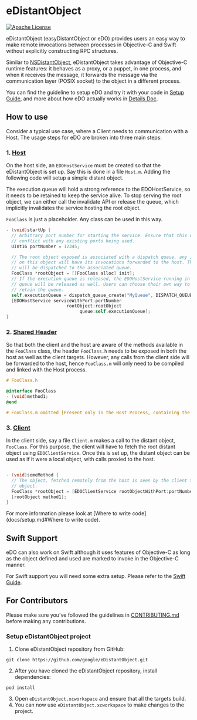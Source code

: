 # eDistantObject

[![Apache License](https://img.shields.io/badge/license-Apache%202-lightgrey.svg?style=flat)](https://github.com/google/eDistantObject/blob/master/LICENSE)

eDistantObject (easyDistantObject or eDO) provides users an easy way to make remote invocations
between processes in Objective-C and Swift without explicitly
constructing RPC structures.

Similar to [NSDistantObject](https://developer.apple.com/reference/foundation/nsdistantobject?language=objc),
eDistantObject takes advantage of Objective-C runtime features: it behaves as a
proxy, or a puppet, in one process, and when it receives the message, it
forwards the message via the communication layer (POSIX socket) to the object in
a different process.

You can find the guideline to setup eDO and try it with your code
in [Setup Guide](docs/setup.md), and more about how eDO actually
works in [Details Doc](docs/details.md).

## How to use

Consider a typical use case, where a Client needs to communication with a Host. The usage steps
for eDO are broken into three main steps:

### 1.  [Host](docs/terminology.md#hostremote-process)

On the host side, an `EDOHostService` must be created so that the eDistantObject is set up.
Say this is done in a file `Host.m`. Adding the following code will setup a simple distant object.

The execution queue will hold a strong reference to the EDOHostService,
so it needs to be retained to keep the service alive. To stop
serving the root object, we can either call the invalidate API or release the queue,
which implicitly invalidates the service hosting the root object.

`FooClass` is just a placeholder. Any class can be used in this way.

```objectivec
- (void)startUp {
  // Arbitrary port number for starting the service. Ensure that this doesn't
  // conflict with any existing ports being used.
  UInt16 portNumber = 12345;

  // The root object exposed is associated with a dispatch queue, any invocation made
  // on this object will have its invocations forwarded to the host. The invocations
  // will be dispatched to the associated queue.
  FooClass *rootObject = [[FooClass alloc] init];
  // If the execution queue is released, the EDOHostService running in this
  // queue will be released as well. Users can choose their own way to
  // retain the queue.
  self.executionQueue = dispatch_queue_create("MyQueue", DISPATCH_QUEUE_SERIAL);
  [EDOHostService serviceWithPort:portNumber
                       rootObject:rootObject
                            queue:self.executionQueue];
}
```

### 2.  [Shared Header](docs/terminology.md#customuser-code)

So that both the client and the host are aware of the methods available in the `FooClass`
class, the header `FooClass.h` needs to be exposed in both the host as well as the client
targets. However, any calls from the client side will be forwarded to the host, hence
`FooClass.m` will only need to be compiled and linked with the Host process.

```objectivec
# FooClass.h

@interface FooClass
- (void)method1;
@end

# FooClass.m omitted [Present only in the Host Process, containing the implementation of method1]
```

### 3.  [Client](docs/terminology.md#client-process)

In the client side, say a file `Client.m` makes a call to the distant object, `FooClass`.
For this purpose, the client will have to fetch the root distant object using `EDOClientService`.
Once this is set up, the distant object can be used as if it were a local object, with calls proxied
to the host.

```objectivec

- (void)someMethod {
  // The object, fetched remotely from the host is seen by the client to be the same as a local
  // object.
  FooClass *rootObject = [EDOClientService rootObjectWithPort:portNumber];
  [rootObject method1];
}
```

For more information please look at [Where to write code](docs/setup.md#Where to write code).

## Swift Support

eDO can also work on Swift although it uses features of Objective-C as long as
the object defined and used are marked to invoke in the Objective-C manner.

For Swift support you will need some extra setup. Please refer to the
[Swift Guide](docs/swift.md).

## For Contributors

Please make sure you’ve followed the guidelines in
[CONTRIBUTING.md](https://github.com/google/eDistantObject/blob/master/CONTRIBUTING.md)
before making any contributions.

### Setup eDistantObject project
  1. Clone eDistantObject repository from GitHub:

    git clone https://github.com/google/eDistantObject.git

  2. After you have cloned the eDistantObject repository, install dependencies:

    pod install

  3. Open `eDistantObject.xcworkspace` and ensure that all the targets build.
  4. You can now use `eDistantObject.xcworkspace` to make changes to the project.
